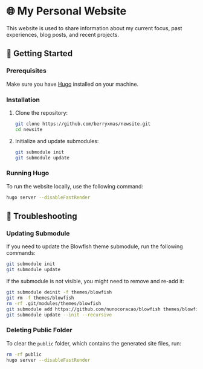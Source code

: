# 🌐 My Personal Website
This website is used to share information about my current focus, past experiences, blog posts, and recent projects.

## 🚀 Getting Started
### Prerequisites

Make sure you have [Hugo](https://gohugo.io/getting-started/installing/) installed on your machine.

### Installation

1. Clone the repository:

    ```sh
    git clone https://github.com/berryxmas/newsite.git
    cd newsite
    ```

2. Initialize and update submodules:

    ```sh
    git submodule init
    git submodule update
    ```

### Running Hugo

To run the website locally, use the following command:

```sh
hugo server --disableFastRender
```

## 🔧 Troubleshooting
### Updating Submodule
If you need to update the Blowfish theme submodule, run the following commands:
```sh
git submodule init
git submodule update
```
If the submodule is not visible, you might need to remove and re-add it:
```sh
git submodule deinit -f themes/blowfish
git rm -f themes/blowfish
rm -rf .git/modules/themes/blowfish
git submodule add https://github.com/nunocoracao/blowfish themes/blowfish
git submodule update --init --recursive
```
### Deleting Public Folder
To clear the `public` folder, which contains the generated site files, run:
```sh
rm -rf public
hugo server --disableFastRender
```
